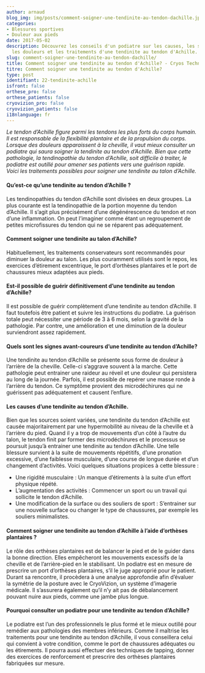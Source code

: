 ```yaml
---
author: arnaud
blog_img: img/posts/comment-soigner-une-tendinite-au-tendon-dachille.jpg
categories:
- Blessures sportives
- Douleur aux pieds
date: 2017-05-02
description: Découvrez les conseils d'un podiatre sur les causes, les signes avant-coureurs,
  les douleurs et les traitements d'une tendinite au tendon d'Achille.
slug: comment-soigner-une-tendinite-au-tendon-dachille/
title: Comment soigner une tendinite au tendon d'Achille? - Cryos Technologies
titre: Comment soigner une tendinite au tendon d'Achille?
type: post
identifiant: 22-tendinite-achille
isfront: false
orthese_pro: false
orthese_patients: false
cryovizion_pro: false
cryovizion_patients: false
i18nlanguage: fr
---
```


*Le tendon d’Achille figure parmi les tendons les plus forts du corps humain. Il est responsable de la flexibilité plantaire et de la propulsion du corps. Lorsque des douleurs apparaissent à la cheville, il vaut mieux consulter un podiatre qui saura soigner la tendinite au tendon d’Achille. Bien que cette pathologie, la tendinopathie du tendon d’Achille, soit difficile à traiter, le podiatre est outillé pour amener ses patients vers une guérison rapide. Voici les traitements possibles pour soigner une tendinite au talon d’Achille.*

#### Qu’est-ce qu’une tendinite au tendon d’Achille ?

Les tendinopathies du tendon d’Achille sont divisées en deux groupes. La plus courante est la tendinopathie de la portion moyenne du tendon d’Achille. Il s’agit plus précisément d’une dégénérescence du tendon et non d’une inflammation. On peut l’imaginer comme étant un regroupement de petites microfissures du tendon qui ne se réparent pas adéquatement.

#### Comment soigner une tendinite au talon d’Achille?

Habituellement, les traitements conservateurs sont recommandés pour diminuer la douleur au talon. Les plus couramment utilisés sont le repos, les exercices d’étirement excentrique, le port d’orthèses plantaires et le port de chaussures mieux adaptées aux pieds.

#### Est-il possible de guérir définitivement d’une tendinite au tendon d’Achille?

Il est possible de guérir complètement d’une tendinite au tendon d’Achille. Il faut toutefois être patient et suivre les instructions du podiatre. La guérison totale peut nécessiter une période de 3 à 6 mois, selon la gravité de la pathologie. Par contre, une amélioration et une diminution de la douleur surviendront assez rapidement.

#### Quels sont les signes avant-coureurs d’une tendinite au tendon d’Achille?

Une tendinite au tendon d’Achille se présente sous forme de douleur à l’arrière de la cheville. Celle-ci s’aggrave souvent à la marche. Cette pathologie peut entrainer une raideur au réveil et une douleur qui persistera au long de la journée. Parfois, il est possible de repérer une masse ronde à l’arrière du tendon. Ce symptôme provient des microdéchirures qui ne guérissent pas adéquatement et causent l’enflure.

#### Les causes d’une tendinite au tendon d’Achille.

Bien que les sources soient variées, une tendinite du tendon d’Achille est causée majoritairement par une hypermobilité au niveau de la cheville et à l’arrière du pied. Quand il y a trop de mouvements d’un côté à l’autre du talon, le tendon finit par former des microdéchirures et le processus se poursuit jusqu’à entrainer une tendinite au tendon d’Achille. Une telle blessure survient à la suite de mouvements répétitifs, d’une pronation excessive, d’une faiblesse musculaire, d’une course de longue durée et d’un changement d’activités. Voici quelques situations propices à cette blessure :

- Une rigidité musculaire : Un manque d’étirements à la suite d’un effort physique répété.
- L’augmentation des activités : Commencer un sport ou un travail qui sollicite le tendon d’Achille.
- Une modification de la surface ou des souliers de sport : S’entrainer sur une nouvelle surface ou changer le type de chaussures, par exemple les souliers minimalistes.

#### Comment soigner une tendinite au tendon d’Achille à l’aide d’orthèses plantaires ?

Le rôle des orthèses plantaires est de balancer le pied et de le guider dans la bonne direction. Elles empêcheront les mouvements excessifs de la cheville et de l’arrière-pied en le stabilisant. Un podiatre est en mesure de prescrire un port d’orthèses plantaires, s’il le juge approprié pour le patient. Durant sa rencontre, il procèdera à une analyse approfondie afin d’évaluer la symétrie de la posture avec le CryoVizion, un système d’imagerie médicale. Il s’assurera également qu’il n’y ait pas de débalancement pouvant nuire aux pieds, comme une jambe plus longue.

#### Pourquoi consulter un podiatre pour une tendinite au tendon d’Achille?

Le podiatre est l’un des professionnels le plus formé et le mieux outillé pour remédier aux pathologies des membres inférieurs. Comme il maîtrise les traitements pour une tendinite au tendon d’Achille, il vous conseillera celui qui convient à votre condition, comme le port de chaussures adéquates ou les étirements. Il pourra aussi effectuer des techniques de tapping, donner des exercices de renforcement et prescrire des orthèses plantaires fabriquées sur mesure.